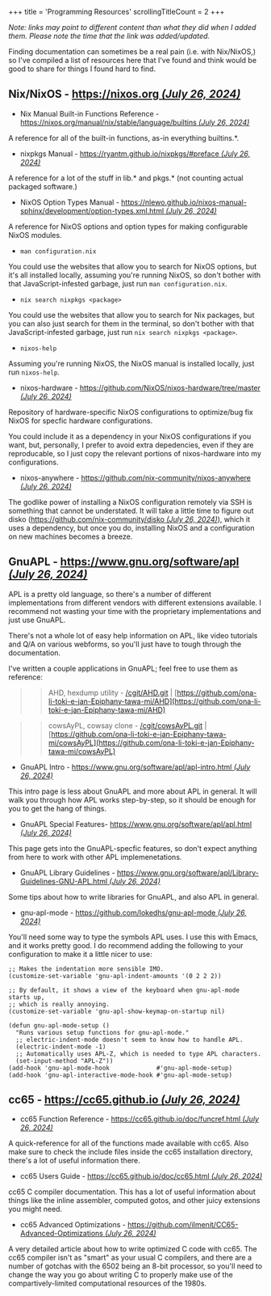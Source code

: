+++
title               = 'Programming Resources'
scrollingTitleCount = 2
+++

*Note: links may point to different content than what they did when I added
them. Please note the time that the link was added/updated.*

Finding documentation can sometimes be a real pain (i.e. with Nix/NixOS,) so
I've compiled a list of resources here that I've found and think would be good
to share for things I found hard to find.

## Nix/NixOS - [https://nixos.org *(July 26, 2024)*](https://nixos.org)

- Nix Manual Built-in Functions Reference - [https://nixos.org/manual/nix/stable/language/builtins *(July 26, 2024)*](https://nixos.org/manual/nix/stable/language/builtins)

A reference for all of the built-in functions, as-in everything builtins.\*.

- nixpkgs Manual - [https://ryantm.github.io/nixpkgs/#preface *(July 26, 2024)*](https://ryantm.github.io/nixpkgs/#preface)

A reference for a lot of the stuff in lib.* and pkgs.* (not counting actual
packaged software.)

- NixOS Option Types Manual - [https://nlewo.github.io/nixos-manual-sphinx/development/option-types.xml.html *(July 26, 2024)*](https://nlewo.github.io/nixos-manual-sphinx/development/option-types.xml.html)

A reference for NixOS options and option types for making configurable NixOS
modules.

- `man configuration.nix`

You could use the websites that allow you to search for NixOS options, but it's
all installed locally, assuming you're running NixOS, so don't bother with that
JavaScript-infested garbage, just run `man configuration.nix`.

- `nix search nixpkgs <package>`

You could use the websites that allow you to search for Nix packages, but you
can also just search for them in the terminal, so don't bother with that
JavaScript-infested garbage, just run `nix search nixpkgs <package>`.

- `nixos-help`

Assuming you're running NixOS, the NixOS manual is installed locally, just run
`nixos-help`.

- nixos-hardware - [https://github.com/NixOS/nixos-hardware/tree/master *(July 26, 2024)*](https://github.com/NixOS/nixos-hardware/tree/master)

Repository of hardware-specific NixOS configurations to optimize/bug fix NixOS
for specfic hardware configurations.

You could include it as a dependency in your NixOS configurations if you want,
but, personally, I prefer to avoid extra depedencies, even if they are
reproducable, so I just copy the relevant portions of nixos-hardware into my
configurations.

- nixos-anywhere - [https://github.com/nix-community/nixos-anywhere *(July 26, 2024)*](https://github.com/nix-community/nixos-anywhere)

The godlike power of installing a NixOS configuration remotely via SSH is
something that cannot be understated. It will take a little time to figure out
disko ([https://github.com/nix-community/disko *(July 26, 2024)*](https://github.com/nix-community/disko)),
which it uses a dependency, but once you do, installing NixOS and a
configuration on new machines becomes a breeze.

## GnuAPL - [https://www.gnu.org/software/apl *(July 26, 2024)*](https://www.gnu.org/software/apl)

APL is a pretty old language, so there's a number of different implementations
from different vendors with different extensions available. I recommend not
wasting your time with the proprietary implementations and just use GnuAPL.

There's not a whole lot of easy help information on APL, like video tutorials
and Q/A on various webforms, so you'll just have to tough through the
documentation.

I've written a couple applications in GnuAPL; feel free to use them as
reference:

>> AHD, hexdump utility - [/cgit/AHD.git](/cgit/AHD.git) | [https://github.com/ona-li-toki-e-jan-Epiphany-tawa-mi/AHD](https://github.com/ona-li-toki-e-jan-Epiphany-tawa-mi/AHD)

>> cowsAyPL, cowsay clone - [/cgit/cowsAyPL.git](/cgit/cowsAyPL.git) | [https://github.com/ona-li-toki-e-jan-Epiphany-tawa-mi/cowsAyPL](https://github.com/ona-li-toki-e-jan-Epiphany-tawa-mi/cowsAyPL)

- GnuAPL Intro - [https://www.gnu.org/software/apl/apl-intro.html *(July 26, 2024)*](https://www.gnu.org/software/apl/apl-intro.html)

This intro page is less about GnuAPL and more about APL in general. It will walk
you through how APL works step-by-step, so it should be enough for you to get
the hang of things.

- GnuAPL Special Features- [https://www.gnu.org/software/apl/apl.html *(July 26, 2024)*](https://www.gnu.org/software/apl/apl.html)

This page gets into the GnuAPL-specfic features, so don't expect anything from
here to work with other APL implemenetations.

- GnuAPL Library Guidelines - [https://www.gnu.org/software/apl/Library-Guidelines-GNU-APL.html *(July 26, 2024)*](https://www.gnu.org/software/apl/Library-Guidelines-GNU-APL.html)

Some tips about how to write libraries for GnuAPL, and also APL in general.

- gnu-apl-mode - [https://github.com/lokedhs/gnu-apl-mode *(July 26, 2024)*](https://github.com/lokedhs/gnu-apl-mode)

You'll need some way to type the symbols APL uses. I use this with Emacs, and it
works pretty good. I do recommend adding the following to your configuration to
make it a little nicer to use:

```elisp
;; Makes the indentation more sensible IMO.
(customize-set-variable 'gnu-apl-indent-amounts '(0 2 2 2))

;; By default, it shows a view of the keyboard when gnu-apl-mode starts up,
;; which is really annoying.
(customize-set-variable 'gnu-apl-show-keymap-on-startup nil)

(defun gnu-apl-mode-setup ()
  "Runs various setup functions for gnu-apl-mode."
  ;; electric-indent-mode doesn't seem to know how to handle APL.
  (electric-indent-mode -1)
  ;; Automatically uses APL-Z, which is needed to type APL characters.
  (set-input-method "APL-Z"))
(add-hook 'gnu-apl-mode-hook             #'gnu-apl-mode-setup)
(add-hook 'gnu-apl-interactive-mode-hook #'gnu-apl-mode-setup)
```

## cc65 - [https://cc65.github.io *(July 26, 2024)*](https://cc65.github.io)

- cc65 Function Reference - [https://cc65.github.io/doc/funcref.html *(July 26, 2024)*](https://cc65.github.io/doc/funcref.html)

A quick-reference for all of the functions made available with cc65. Also make
sure to check the include files inside the cc65 installation directory, there's
a lot of useful information there.

- cc65 Users Guide - [https://cc65.github.io/doc/cc65.html *(July 26, 2024)*](https://cc65.github.io/doc/cc65.html)

cc65 C compiler documentation. This has a lot of useful information about things
like the inline assembler, computed gotos, and other juicy extensions you might
need.

- cc65 Advanced Optimizations - [https://github.com/ilmenit/CC65-Advanced-Optimizations *(July 26, 2024)*](https://github.com/ilmenit/CC65-Advanced-Optimizations)

A very detailed article about how to write optimized C code with cc65. The cc65
compiler isn't as "smart" as your usual C compilers, and there are a number of
gotchas with the 6502 being an 8-bit processor, so you'll need to change the way
you go about writing C to properly make use of the compartively-limited
computational resources of the 1980s.
